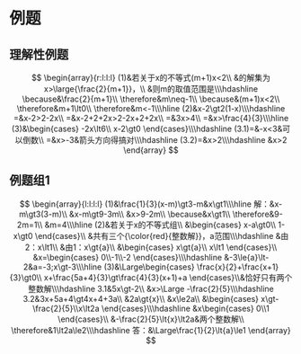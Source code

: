 # 例题

## 理解性例题

$$
\begin{array}{r:l:l:l}
(1)&若关于x的不等式(m+1)x<2\\
&的解集为x>\large{\frac{2}{m+1}}，\\
&则m的取值范围是\\\hdashline
\because&\frac{2}{m+1}\\
\therefore&m\neq-1\\
\because&(m+1)x<2\\
\therefore&m+1\lt0\\
\therefore&m<-1\\\hline
(2)&x-2\gt2(1-x)\\\hdashline
=&x-2>2-2x\\
=&x-2+2+2x>2-2x+2+2x\\
=&3x>4\\
=&x>\frac{4}{3}\\\hline
(3)&\begin{cases}
-2x\lt6\\
x-2\gt0
\end{cases}\\\hdashline
(3.1)=&-x<3&可以倒数\\
=&x>-3&箭头方向得搞对\\\hdashline
(3.2)=&x>2\\\hdashline
&x>2
\end{array}
$$

## 例题组1
$$
\begin{array}{l:l:l:l}
(1)&\frac{1}{3}(x-m)\gt3-m&x\gt1\\\hline
解：&x-m\gt3(3-m)\\
&x-m\gt9-3m\\
&x>9-2m\\
\because&x\gt1\\
\therefore&9-2m=1\\
&m=4\\\hline
(2)&若关于x的不等式组\\
&\begin{cases}
x-a\gt0\\
1-x\gt0
\end{cases}\\
&共有三个{\color{red}{整数解}}，a范围\\\hdashline
&由2：x\lt1\\
&由1：x\gt{a}\\
&\begin{cases}
x\gt{a}\\
x\lt1
\end{cases}\\
&x=\begin{cases}
0\\-1\\-2
\end{cases}\\\hdashline
&-3\le{a}\lt-2&a=-3;x\gt-3\\\hline
(3)&\Large\begin{cases}
\frac{x}{2}+\frac{x+1}{3}\gt0\\
x+\frac{5a+4}{3}\gt\frac{4}{3}(x+1)+a
\end{cases}\\&恰好只有两个整数解\\\hdashline
3.1&5x\gt-2\\
&x>\Large -\frac{2}{5}\\\hdashline
3.2&3x+5a+4\gt4x+4+3a\\
&2a\gt{x}\\
&x\le2a\\
&\begin{cases}
x\gt-\frac{2}{5}\\x\lt2a
\end{cases}\\\hdashline
&x\begin{cases}
0\\1
\end{cases}\\
&-\frac{2}{5}\lt{x}\lt2a&两个整数解\\
\therefore&1\lt2a\le2\\\hdashline
答：&\Large\frac{1}{2}\lt{a}\le1
\end{array}
$$